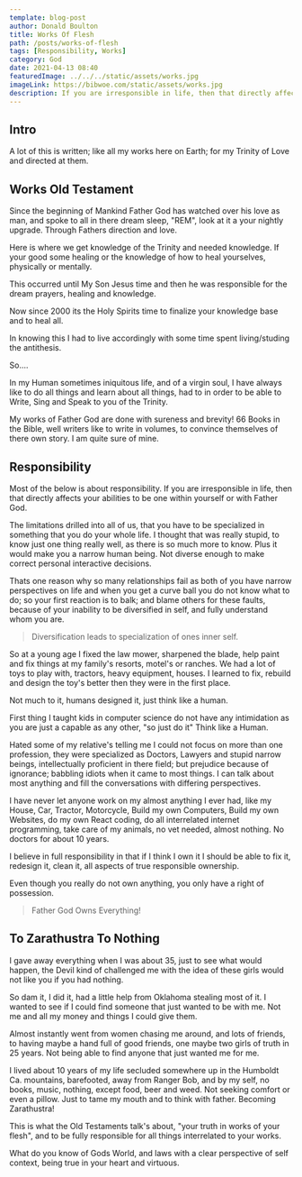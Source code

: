 ```yaml
---
template: blog-post
author: Donald Boulton
title: Works Of Flesh
path: /posts/works-of-flesh
tags: [Responsibility, Works]
category: God
date: 2021-04-13 08:40
featuredImage: ../../../static/assets/works.jpg
imageLink: https://bibwoe.com/static/assets/works.jpg
description: If you are irresponsible in life, then that directly affects your abilities to be one within yourself or with Father God
---
```


## Intro

A lot of this is written; like all my works here on Earth; for my Trinity of Love and directed at them.

## Works Old Testament

Since the beginning of Mankind Father God has watched over his love as man, and spoke to all in there dream sleep, "REM", look at it a your nightly upgrade. Through Fathers direction and love.

Here is where we get knowledge of the Trinity and needed knowledge. If your good some healing or the knowledge of how to heal yourselves, physically or mentally.

This occurred until My Son Jesus time and then he was responsible for the dream prayers, healing and knowledge.

Now since 2000 its the Holy Spirits time to finalize your knowledge base and to heal all.

In knowing this I had to live accordingly with some time spent living/studing the antithesis.

So....

In my Human sometimes iniquitous life, and of a virgin soul, I have always like to do all things and learn about all things, had to in order to be able to Write, Sing and Speak to you of the Trinity.

My works of Father God are done with sureness and brevity! 66 Books in the Bible, well writers like to write in volumes, to convince themselves of there own story. I am quite sure of mine.

## Responsibility

Most of the below is about responsibility. If you are irresponsible in life, then that directly affects your abilities to be one within yourself or with Father God.

The limitations drilled into all of us, that you have to be specialized in something that you do your whole life. I thought that was really stupid, to know just one thing really well, as there is so much more to know. Plus it would make you a narrow human being. Not diverse enough to make correct personal interactive decisions.

Thats one reason why so many relationships fail as both of you have narrow perspectives on life and when you get a curve ball you do not know what to do; so your first reaction is to balk; and blame others for these faults, because of your inability to be diversified in self, and fully understand whom you are.

> Diversification leads to specialization of ones inner self.

So at a young age I fixed the law mower, sharpened the blade, help paint and fix things at my family's resorts, motel's or ranches. We had a lot of toys to play with, tractors, heavy equipment, houses. I learned to fix, rebuild and design the toy's better then they were in the first place.

Not much to it, humans designed it, just think like a human.

First thing I taught kids in computer science do not have any intimidation as you are just a capable as any other, "so just do it" Think like a Human.

Hated some of my relative's telling me I could not focus on more than one profession, they were specialized as Doctors, Lawyers and stupid narrow beings, intellectually proficient in there field; but prejudice because of ignorance; babbling idiots when it came to most things. I can talk about most anything and fill the conversations with differing perspectives.

I have never let anyone work on my almost anything I ever had, like my House, Car, Tractor, Motorcycle, Build my own Computers, Build my own Websites, do my own React coding, do all interrelated internet programming, take care of my animals, no vet needed, almost nothing. No doctors for about 10 years.

I believe in full responsibility in that if I think I own it I should be able to fix it, redesign it, clean it, all aspects of true responsible ownership.

Even though you really do not own anything, you only have a right of possession.

> Father God Owns Everything!

## To Zarathustra To Nothing

I gave away everything when I was about 35, just to see what would happen, the Devil kind of challenged me with the idea of these girls would not like you if you had nothing.

So dam it, I did it, had a little help from Oklahoma stealing most of it. I wanted to see if I could find someone that just wanted to be with me. Not me and all my money and things I could give them.

Almost instantly went from women chasing me around, and lots of friends, to having maybe a hand full of good friends, one maybe two girls of truth in 25 years. Not being able to find anyone that just wanted me for me.

I lived about 10 years of my life secluded somewhere up in the Humboldt Ca. mountains, barefooted, away from Ranger Bob, and by my self, no books, music, nothing, except food, beer and weed. Not seeking comfort or even a pillow. Just to tame my mouth and to think with father. Becoming Zarathustra!

This is what the Old Testaments talk's about, "your truth in works of your flesh", and to be fully responsible for all things interrelated to your works.

What do you know of Gods World, and laws with a clear perspective of self context, being true in your heart and virtuous.

<WavyHr className="mt-1 mb-1 text-fuchsia-600" />
